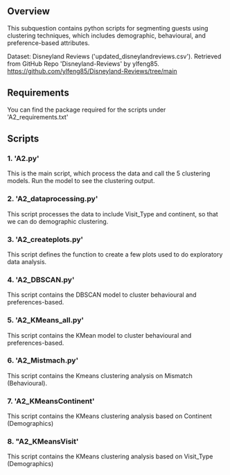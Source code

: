 ## Overview

This subquestion contains python scripts for segmenting guests using clustering techniques, which includes demographic, behavioural, and preference-based attributes.

Dataset: Disneyland Reviews ('updated_disneylandreviews.csv'). Retrieved from GitHub Repo 'Disneyland-Reviews' by ylfeng85. https://github.com/ylfeng85/Disneyland-Reviews/tree/main

## Requirements

You can find the package required for the scripts under 'A2_requirements.txt'

## Scripts

### 1. 'A2.py'

This is the main script, which process the data and call the 5 clustering models. Run the model to see the clustering output.

### 2. 'A2_dataprocessing.py'

This script processes the data to include Visit_Type and continent, so that we can do demographic clustering.

### 3. 'A2_createplots.py'

This script defines the function to create a few plots used to do exploratory data analysis.

### 4. 'A2_DBSCAN.py'

This script contains the DBSCAN model to cluster behavioural and preferences-based.

### 5. 'A2_KMeans_all.py'

This script contains the KMean model to cluster behavioural and preferences-based.

### 6. 'A2_Mistmach.py'

This script contains the Kmeans clustering analysis on Mismatch (Behavioural).

### 7. 'A2_KMeansContinent'

This script contains the KMeans clustering analysis based on Continent (Demographics)

### 8. "A2_KMeansVisit'

This script contains the KMeans clustering analysis based on Visit_Type (Demographics)
